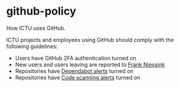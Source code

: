 # github-policy

How ICTU uses GitHub.

ICTU projects and employees using GitHub should comply with the following guidelines:

- Users have GitHub 2FA authentication turned on
- New users and users leaving are reported to [Frank Niessink](@fniessink)
- Repositories have [Dependabot alerts](https://docs.github.com/en/code-security/dependabot/dependabot-alerts/about-dependabot-alerts) turned on
- Repositories have [Code scanning alerts](https://docs.github.com/en/code-security/code-scanning/automatically-scanning-your-code-for-vulnerabilities-and-errors/about-code-scanning) turned on
